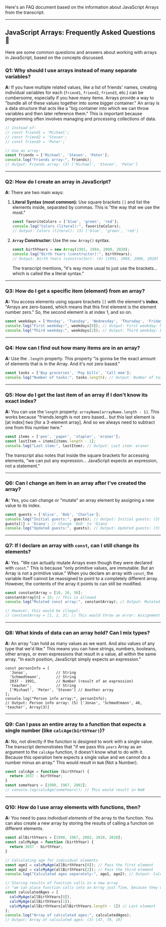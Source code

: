 Here's an FAQ document based on the information about JavaScript Arrays from the transcript:

---

## JavaScript Arrays: Frequently Asked Questions 📝

Here are some common questions and answers about working with arrays in JavaScript, based on the concepts discussed.

### Q1: Why should I use arrays instead of many separate variables?

**A:** If you have multiple related values, like a list of friends' names, creating individual variables for each (`friend1`, `friend2`, `friend3`, etc.) can be cumbersome, especially if you have many items. Arrays provide a way to "bundle all of these values together into some bigger container." An array is a data structure that acts like a "big container into which we can throw variables and then later reference them." This is important because programming often involves managing and processing collections of data.


```JavaScript
// Instead of:
// const friend1 = 'Michael';
// const friend2 = 'Steven';
// const friend3 = 'Peter';

// Use an array:
const friends = ['Michael', 'Steven', 'Peter'];
console.log("Friends array:", friends);
// Output: Friends array: (3) ['Michael', 'Steven', 'Peter']
```

---

### Q2: How do I create an array in JavaScript?

**A:** There are two main ways:

1. **Literal Syntax (most common):** Use square brackets `[]` and list the elements inside, separated by commas. This is "the way that we use the most."
    
    
    
    ```JavaScript
    const favoriteColors = ['blue', 'green', 'red'];
    console.log("Colors (literal):", favoriteColors);
    // Output: Colors (literal): (3) ['blue', 'green', 'red']
    ```
    
2. **`Array` Constructor:** Use the `new Array()` syntax.
    
    
    
    ```JavaScript
    const birthYears = new Array(1991, 1984, 2008, 2020);
    console.log("Birth Years (constructor):", birthYears);
    // Output: Birth Years (constructor): (4) [1991, 1984, 2008, 2020]
    ```
    
    The transcript mentions, "it's way more usual to just use the brackets... which is called the a literal syntax."

---

### Q3: How do I get a specific item (element) from an array?

**A:** You access elements using square brackets `[]` with the element's **index**. "Arrays are zero-based, which means that this first element is the element number zero." So, the second element is at index 1, and so on.



```JavaScript
const weekdays = ['Monday', 'Tuesday', 'Wednesday', 'Thursday', 'Friday'];
console.log("First weekday:", weekdays[0]); // Output: First weekday: Monday
console.log("Third weekday:", weekdays[2]); // Output: Third weekday: Wednesday
```

---

### Q4: How can I find out how many items are in an array?

**A:** Use the `.length` property. This property "is gonna be the exact amount of elements that is in the Array. And it's not zero based."



```JavaScript
const tasks = ['Buy groceries', 'Pay bills', 'Call mom'];
console.log("Number of tasks:", tasks.length); // Output: Number of tasks: 3
```

---

### Q5: How do I get the last item of an array if I don't know its exact index?

**A:** You can use the `length` property: `arrayName[arrayName.length - 1]`. This works because "friends.length is not zero based... but this last element is [at index] two [for a 3-element array]. And so we always need to subtract one from this number here."



```JavaScript
const items = ['pen', 'paper', 'stapler', 'eraser'];
const lastItem = items[items.length - 1];
console.log("Last item:", lastItem); // Output: Last item: eraser
```

The transcript also notes that inside the square brackets for accessing elements, "we can put any expression... JavaScript expects an expression, not a statement."

---

### Q6: Can I change an item in an array after I've created the array?

**A:** Yes, you can change or "mutate" an array element by assigning a new value to its index.



```JavaScript
const guests = ['Alice', 'Bob', 'Charlie'];
console.log("Initial guests:", guests); // Output: Initial guests: (3) ['Alice', 'Bob', 'Charlie']
guests[1] = 'Diana'; // Change 'Bob' to 'Diana'
console.log("Updated guests:", guests); // Output: Updated guests: (3) ['Alice', 'Diana', 'Charlie']
```

---

### Q7: If I declare an array with `const`, can I still change its elements?

**A:** Yes. "We can actually mutate Arrays even though they were declared with `const`." This is because "only primitive values, are immutable. But an Array is not a primitive value." When you declare an array with `const`, the variable itself cannot be reassigned to point to a completely different array. However, the contents of the array it points to can still be modified.



```JavaScript
const constantArray = [10, 20, 30];
constantArray[0] = 15; // This is allowed
console.log("Mutated const array:", constantArray); // Output: Mutated const array: (3) [15, 20, 30]

// However, this would be illegal:
// constantArray = [1, 2, 3]; // This would throw an error: Assignment to constant variable.
```

---

### Q8: What kinds of data can an array hold? Can I mix types?

**A:** An array "can hold as many values as we want. And also values of any type that we'd like." This means you can have strings, numbers, booleans, other arrays, or even expressions that result in a value, all within the same array. "In each position, JavaScript simply expects an expression."



```
const personInfo = [
  'Jonas',             // String
  'Schmedtmann',       // String
  2037 - 1991,         // Number (result of an expression)
  'teacher',           // String
  ['Michael', 'Peter', 'Steven'] // Another array
];
console.log("Person info array:", personInfo);
// Output: Person info array: (5) ['Jonas', 'Schmedtmann', 46, 'teacher', Array(3)]
```

---

### Q9: Can I pass an entire array to a function that expects a single number (like `calcAge(birthYear)`)?

**A:** No, not directly if the function is designed to work with a single value. The transcript demonstrates that "if we pass this `years` Array as an argument to the `calcAge` function, it doesn't know what to do with it. Because this operation here expects a single value and we cannot do a number minus an array." This would result in `NaN` (Not a Number).



```JavaScript
const calcAge = function (birthYear) {
  return 2037 - birthYear;
}
const someYears = [1990, 1967, 2002];
// console.log(calcAge(someYears)); // This would result in NaN
```

---

### Q10: How do I use array elements with functions, then?

**A:** You need to pass _individual elements_ of the array to the function. You can also create a new array by storing the results of calling a function on different elements.



```JavaScript
const allBirthYears = [1990, 1967, 2002, 2010, 2018];
const calcMyAge = function (birthYear) {
  return 2037 - birthYear;
}

// Calculating age for individual elements
const age1 = calcMyAge(allBirthYears[0]); // Pass the first element
const age2 = calcMyAge(allBirthYears[2]); // Pass the third element
console.log("Calculated ages separately:", age1, age2); // Output: Calculated ages separately: 47 35

// Storing results of function calls in a new array
// "we can place function calls into an Array just fine, because they will produce a value."
const calculatedAges = [
  calcMyAge(allBirthYears[0]),
  calcMyAge(allBirthYears[1]),
  calcMyAge(allBirthYears[allBirthYears.length - 1]) // Last element
];
console.log("Array of calculated ages:", calculatedAges);
// Output: Array of calculated ages: (3) [47, 70, 19]
```